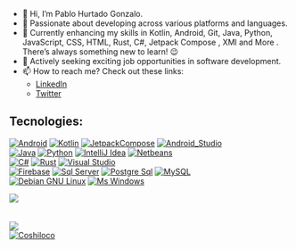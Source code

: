 - 👋 Hi, I’m Pablo Hurtado Gonzalo.
- 👀 Passionate about developing across various platforms and languages.
- 🌱 Currently enhancing my skills in Kotlin, Android, Git, Java, Python, JavaScript, CSS, HTML, Rust, C#, Jetpack Compose , XMl and More . There’s always something new to learn! 😉
- 💼 Actively seeking exciting job opportunities in software development.
- 📫 How to reach me? Check out these links:
     - [LinkedIn](https://www.linkedin.com/in/pablo-hurtado-gonzalo-9a5478237/)
     - [Twitter](https://twitter.com/willyfoca)



## Tecnologies:
[![Android](https://img.shields.io/badge/Android-3DDC84?style=for-the-badge&logo=android&logoColor=white&labelColor=3DDC84)]()
[![Kotlin](https://img.shields.io/badge/Kotlin-0095D5?style=for-the-badge&logo=kotlin&logoColor=white&labelColor=0095D5)]()
[![JetpackCompose](https://img.shields.io/badge/JetpackCompose-4285F4?style=for-the-badge&logo=jetpackcompose&logoColor=white&labelColor=4285F4)]()
[![Android_Studio](https://img.shields.io/badge/Android_Studio-3DDC84?style=for-the-badge&logo=android-studio&logoColor=white&labelColor=3DDC84)]()
</br>
[![Java](https://img.shields.io/badge/Java-007396?style=for-the-badge&logo=openjdk&logoColor=white&labelColor=007396)]()
[![Python](https://img.shields.io/badge/Python-007396?style=for-the-badge&logo=openjdk&logoColor=white&labelColor=007396)]()
[![IntelliJ Idea](https://img.shields.io/badge/IntelliJ_Idea-0071C5?style=for-the-badge&logo=intellijidea&logoColor=white&labelColor=1B6AC6)]()
[![Netbeans](https://img.shields.io/badge/NetBeans-1B6AC6?style=for-the-badge&logo=apachenetbeanside&logoColor=white&labelColor=1B6AC6)]()
</br>
[![C#](https://img.shields.io/badge/C_Sharp-007396?style=for-the-badge&logo=csharp&logoColor=white&labelColor=007396)]()
[![Rust](https://img.shields.io/badge/Rust-007396?style=for-the-badge&logo=openjdk&logoColor=white&labelColor=007396)]()
[![Visual Studio](https://img.shields.io/badge/VisualStudio-1B6AC6?style=for-the-badge&logo=visualstudio&logoColor=white&labelColor=1B6AC6)]()
</br>
[![Firebase](https://img.shields.io/badge/Firebase-FFCA28?style=for-the-badge&logo=firebase&logoColor=white&labelColor=FFCA28)]()
[![Sql Server](https://img.shields.io/badge/SqlServer-FFCA28?style=for-the-badge&logo=microsoftsqlserver&logoColor=white&labelColor=FFCA28)]()
[![Postgre Sql](https://img.shields.io/badge/PostgreSql-4479A1?style=for-the-badge&logo=postgresql&logoColor=white&labelColor=4479A1)]()
[![MySQL](https://img.shields.io/badge/MySQL-4479A1?style=for-the-badge&logo=mysql&logoColor=white&labelColor=4479A1)]()
</br>
[![Debian GNU Linux](https://img.shields.io/badge/Debian_GNU_Linux-A81D33?style=for-the-badge&logo=debian&logoColor=white&labelColor=A81D33)]()
[![Ms Windows](https://img.shields.io/badge/Windows-0078D6?style=for-the-badge&logo=windows&logoColor=white&labelColor=0078D6)]()
</br>

<a href="https://github.com/Coshiloco/github-readme-stats">
     <img align="center" src="https://github-readme-stats-six-lyart-84.vercel.app/api?username=Coshiloco&show_icons=true&count_private=true&theme=tokyonight&layout=compact" />
</a>
<br></br>
<br>
<a href="https://github.com/Coshiloco/github-readme-stats">
  <img align="center" src="https://github-readme-stats-six-lyart-84.vercel.app/api/top-langs/?username=Coshiloco&show_icons=true&theme=tokyonight&hide=typescript,HTML&layout=compact" />
</a>
<br/br>
<a href="https://github.com/Coshiloco/github-readme-stats">
  <img align="center" src="https://github-readme-streak-stats.herokuapp.com/?user=Coshiloco&count_private=true&theme=tokyonight" alt="Coshiloco" />
</a>
   

